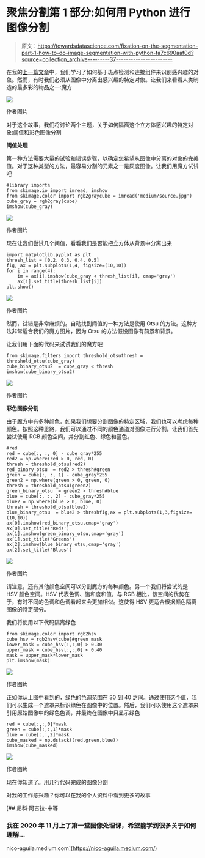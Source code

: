 # 聚焦分割第 1 部分:如何用 Python 进行图像分割

> 原文：<https://towardsdatascience.com/fixation-on-the-segmentation-part-1-how-to-do-image-segmentation-with-python-fa7c690aaf0d?source=collection_archive---------37----------------------->

在我的[上一篇文章](https://nico-aguila.medium.com/spot-the-blob-on-the-job-image-detection-labeling-and-measurement-using-python-6faf7af2fc19)中，我们学习了如何基于斑点检测和连接组件来识别感兴趣的对象。然而，有时我们必须从图像中分离出感兴趣的特定对象。让我们来看看人类制造的最多彩的物品之一:魔方

![](img/a17bc64e15736c9caf1d376ced716c32.png)

作者图片

对于这个故事，我们将讨论两个主题，关于如何隔离这个立方体感兴趣的特定对象:阈值和彩色图像分割

**阈值处理**

第一种方法需要大量的试验和错误步骤，以确定您希望从图像中分离的对象的完美值。对于这种类型的方法，最容易分割的元素之一是灰度图像。让我们用魔方试试吧

```
#library imports
from skimage.io import imread, imshow
from skimage.color import rgb2graycube = imread('medium/source.jpg')
cube_gray = rgb2gray(cube)
imshow(cube_gray)
```

![](img/0a83928663979e32347c7b97691d5a03.png)

作者图片

现在让我们尝试几个阈值，看看我们是否能把立方体从背景中分离出来

```
import matplotlib.pyplot as plt
thresh_list = [0.2, 0.3, 0.4, 0.5]
fig, ax = plt.subplots(1,4, figsize=(10,10))
for i in range(4):
    im = ax[i].imshow(cube_gray < thresh_list[i], cmap='gray')
    ax[i].set_title(thresh_list[i])
plt.show()
```

![](img/9d8f2e2deca43f10e420c053191a7837.png)

作者图片

然而，试错是非常麻烦的。自动找到阈值的一种方法是使用 Otsu 的方法。这种方法非常适合我们的魔方图片，因为 Otsu 的方法假设图像有前景和背景。

让我们用下面的代码来试试我们的魔方吧

```
from skimage.filters import threshold_otsuthresh = threshold_otsu(cube_gray)
cube_binary_otsu2  = cube_gray < thresh
imshow(cube_binary_otsu2)
```

![](img/0989fe72f0c44be21fdcb08435b85a01.png)

作者图片

**彩色图像分割**

由于魔方中有多种颜色，如果我们想要分割图像的特定区域，我们也可以考虑每种颜色。按照这种思路，我们可以通过不同的颜色通道对图像进行分割。让我们首先尝试使用 RGB 颜色空间，并分割红色、绿色和蓝色。

```
#red
red = cube[:, :, 0] - cube_gray*255
red2 = np.where(red > 0, red, 0)
thresh = threshold_otsu(red2)
red_binary_otsu  = red2 > thresh#green
green = cube[:, :, 1] - cube_gray*255
green2 = np.where(green > 0, green, 0)
thresh = threshold_otsu(green2)
green_binary_otsu  = green2 > thresh#blue
blue = cube[:, :, 2] - cube_gray*255
blue2 = np.where(blue > 0, blue, 0)
thresh = threshold_otsu(blue2)
blue_binary_otsu  = blue2 > threshfig,ax = plt.subplots(1,3,figsize=(10,10))
ax[0].imshow(red_binary_otsu,cmap='gray')
ax[0].set_title('Reds')
ax[1].imshow(green_binary_otsu,cmap='gray')
ax[1].set_title('Greens')
ax[2].imshow(blue_binary_otsu,cmap='gray')
ax[2].set_title('Blues')
```

![](img/5f3db19e0261aff5420c306b71da849c.png)

作者图片

请注意，还有其他颜色空间可以分割魔方的每种颜色。另一个我们将尝试的是 HSV 颜色空间。HSV 代表色调、饱和度和值，与 RGB 相比，该空间的优势在于，有时不同的色调和色调看起来会更加相似。这使得 HSV 更适合根据颜色隔离图像的特定部分。

我们将使用以下代码隔离绿色

```
from skimage.color import rgb2hsv
cube_hsv = rgb2hsv(cube)#green mask
lower_mask = cube_hsv[:,:,0] > 0.30
upper_mask = cube_hsv[:,:,0] < 0.40
mask = upper_mask*lower_mask
plt.imshow(mask)
```

![](img/71b727be94468eef65dc95770e51512e.png)

作者图片

正如你从上图中看到的，绿色的色调范围在 30 到 40 之间。通过使用这个值，我们可以生成一个遮罩来标识绿色在图像中的位置。然后，我们可以使用这个遮罩来引用原始图像中的绿色色调，并最终在图像中只显示绿色

```
red = cube[:,:,0]*mask
green = cube[:,:,1]*mask
blue = cube[:,:,2]*mask
cube_masked = np.dstack((red,green,blue))
imshow(cube_masked)
```

![](img/348406f4d8108f61aca3c60353379645.png)

作者图片

现在你知道了。用几行代码完成的图像分割

对我的工作感兴趣？你可以在我的个人资料中看到更多的故事

[](https://nico-aguila.medium.com/) [## 尼科·阿吉拉-中等

### 我在 2020 年 11 月上了第一堂图像处理课，希望能学到很多关于如何理解…

nico-aguila.medium.com](https://nico-aguila.medium.com/)